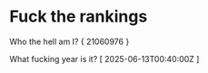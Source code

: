 # Fuck the rankings

Who the hell am I?
{ 21060976 }

What fucking year is it?
[ 2025-06-13T00:40:00Z ]
